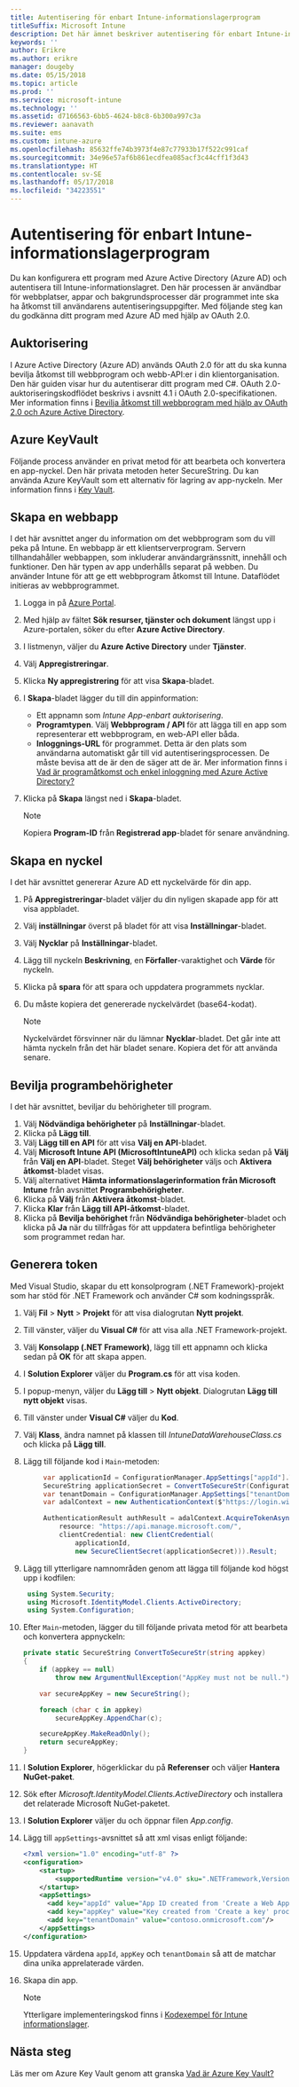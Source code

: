 ```yaml
---
title: Autentisering för enbart Intune-informationslagerprogram
titleSuffix: Microsoft Intune
description: Det här ämnet beskriver autentisering för enbart Intune-informationslagerprogram.
keywords: ''
author: Erikre
ms.author: erikre
manager: dougeby
ms.date: 05/15/2018
ms.topic: article
ms.prod: ''
ms.service: microsoft-intune
ms.technology: ''
ms.assetid: d7166563-6bb5-4624-b8c8-6b300a997c3a
ms.reviewer: aanavath
ms.suite: ems
ms.custom: intune-azure
ms.openlocfilehash: 85632ffe74b3973f4e87c77933b17f522c991caf
ms.sourcegitcommit: 34e96e57af6b861ecdfea085acf3c44cff1f3d43
ms.translationtype: HT
ms.contentlocale: sv-SE
ms.lasthandoff: 05/17/2018
ms.locfileid: "34223551"
---
```

# <a name="intune-data-warehouse-application-only-authentication"></a>Autentisering för enbart Intune-informationslagerprogram

Du kan konfigurera ett program med Azure Active Directory (Azure AD) och autentisera till Intune-informationslagret. Den här processen är användbar för webbplatser, appar och bakgrundsprocesser där programmet inte ska ha åtkomst till användarens autentiseringsuppgifter. Med följande steg kan du godkänna ditt program med Azure AD med hjälp av OAuth 2.0.

## <a name="authorization"></a>Auktorisering

I Azure Active Directory (Azure AD) används OAuth 2.0 för att du ska kunna bevilja åtkomst till webbprogram och webb-API:er i din klientorganisation. Den här guiden visar hur du autentiserar ditt program med C#. OAuth 2.0-auktoriseringskodflödet beskrivs i avsnitt 4.1 i OAuth 2.0-specifikationen. Mer information finns i [Bevilja åtkomst till webbprogram med hjälp av OAuth 2.0 och Azure Active Directory](https://docs.microsoft.com/azure/active-directory/develop/active-directory-protocols-oauth-code).


## <a name="azure-keyvault"></a>Azure KeyVault

Följande process använder en privat metod för att bearbeta och konvertera en app-nyckel. Den här privata metoden heter SecureString. Du kan använda Azure KeyVault som ett alternativ för lagring av app-nyckeln. Mer information finns i [Key Vault](https://azure.microsoft.com/services/key-vault/).

## <a name="create-a-web-app"></a>Skapa en webbapp

I det här avsnittet anger du information om det webbprogram som du vill peka på Intune. En webbapp är ett klientserverprogram. Servern tillhandahåller webbappen, som inkluderar användargränssnitt, innehåll och funktioner. Den här typen av app underhålls separat på webben. Du använder Intune för att ge ett webbprogram åtkomst till Intune. Dataflödet initieras av webbprogrammet. 

1.  Logga in på [Azure Portal](https://portal.azure.com).
2.  Med hjälp av fältet **Sök resurser, tjänster och dokument** längst upp i Azure-portalen, söker du efter **Azure Active Directory**.
3.  I listmenyn, väljer du **Azure Active Directory** under **Tjänster**.
4.  Välj **Appregistreringar**.
5.  Klicka **Ny appregistrering** för att visa **Skapa**-bladet.
6.  I **Skapa**-bladet lägger du till din appinformation:

    - Ett appnamn som *Intune App-enbart auktorisering*.
    - **Programtypen**. Välj **Webbprogram / API** för att lägga till en app som representerar ett webbprogram, en web-API eller båda.
    - **Inloggnings-URL** för programmet. Detta är den plats som användarna automatiskt går till vid autentiseringsprocessen. De måste bevisa att de är den de säger att de är. Mer information finns i [Vad är programåtkomst och enkel inloggning med Azure Active Directory?](https://docs.microsoft.com/azure/active-directory/active-directory-appssoaccess-whatis)

7.  Klicka på **Skapa** längst ned i **Skapa**-bladet.

    >[!NOTE] 
    > Kopiera **Program-ID** från **Registrerad app**-bladet för senare användning.

## <a name="create-a-key"></a>Skapa en nyckel

I det här avsnittet genererar Azure AD ett nyckelvärde för din app.

1.  På **Appregistreringar**-bladet väljer du din nyligen skapade app för att visa appbladet.
2.  Välj **inställningar** överst på bladet för att visa **Inställningar**-bladet.
3.  Välj **Nycklar** på **Inställningar**-bladet.
4.  Lägg till nyckeln **Beskrivning**, en **Förfaller**-varaktighet och **Värde** för nyckeln.
5.  Klicka på **spara** för att spara och uppdatera programmets nycklar.
6.  Du måste kopiera det genererade nyckelvärdet (base64-kodat).

    >[!NOTE] 
    > Nyckelvärdet försvinner när du lämnar **Nycklar**-bladet. Det går inte att hämta nyckeln från det här bladet senare. Kopiera det för att använda senare.

## <a name="grant-application-permissions"></a>Bevilja programbehörigheter

I det här avsnittet, beviljar du behörigheter till program.

1.  Välj **Nödvändiga behörigheter** på **Inställningar**-bladet.
2.  Klicka på **Lägg till**.
3.  Välj **Lägg till en API** för att visa **Välj en API**-bladet.
4.  Välj **Microsoft Intune API (MicrosoftIntuneAPI)** och klicka sedan på **Välj** från **Välj en API**-bladet. Steget **Välj behörigheter** väljs och **Aktivera åtkomst**-bladet visas.
5.  Välj alternativet **Hämta informationslagerinformation från Microsoft Intune** från avsnittet **Programbehörigheter**.
6.  Klicka på **Välj** från **Aktivera åtkomst**-bladet.
7.  Klicka **Klar** från **Lägg till API-åtkomst**-bladet.
8.  Klicka på **Bevilja behörighet** från **Nödvändiga behörigheter**-bladet och klicka på **Ja** när du tillfrågas för att uppdatera befintliga behörigheter som programmet redan har.

## <a name="generate-token"></a>Generera token

Med Visual Studio, skapar du ett konsolprogram (.NET Framework)-projekt som har stöd för .NET Framework och använder C# som kodningsspråk.

1.  Välj **Fil** > **Nytt** > **Projekt** för att visa dialogrutan **Nytt projekt**.
2.  Till vänster, väljer du **Visual C#** för att visa alla .NET Framework-projekt.
3.  Välj **Konsolapp (.NET Framework)**, lägg till ett appnamn och klicka sedan på **OK** för att skapa appen.
4.  I **Solution Explorer** väljer du **Program.cs** för att visa koden.
5.  I popup-menyn, väljer du **Lägg till** > **Nytt objekt**. Dialogrutan **Lägg till nytt objekt** visas.
6.  Till vänster under **Visual C#** väljer du **Kod**.
7.  Välj **Klass**, ändra namnet på klassen till *IntuneDataWarehouseClass.cs* och klicka på **Lägg till**.
8.  Lägg till följande kod i <code>Main</code>-metoden:

    ``` csharp
         var applicationId = ConfigurationManager.AppSettings["appId"].ToString();
         SecureString applicationSecret = ConvertToSecureStr(ConfigurationManager.AppSettings["appKey"].ToString()); // Load as SecureString from configuration file or secret store (i.e. Azure KeyVault)
         var tenantDomain = ConfigurationManager.AppSettings["tenantDomain"].ToString();
         var adalContext = new AuthenticationContext($"https://login.windows.net/" + tenantDomain + "/oauth2/token");
    
         AuthenticationResult authResult = adalContext.AcquireTokenAsync(
             resource: "https://api.manage.microsoft.com/",
             clientCredential: new ClientCredential(
                 applicationId,
                 new SecureClientSecret(applicationSecret))).Result;
    ``` 

9. Lägg till ytterligare namnområden genom att lägga till följande kod högst upp i kodfilen:

    ``` csharp
     using System.Security;
     using Microsoft.IdentityModel.Clients.ActiveDirectory;
     using System.Configuration;
    ``` 

10. Efter <code>Main</code>-metoden, lägger du till följande privata metod för att bearbeta och konvertera appnyckeln:

    ``` csharp
    private static SecureString ConvertToSecureStr(string appkey)
    {
        if (appkey == null)
            throw new ArgumentNullException("AppKey must not be null.");
    
        var secureAppKey = new SecureString();
    
        foreach (char c in appkey)
            secureAppKey.AppendChar(c);
    
        secureAppKey.MakeReadOnly();
        return secureAppKey;
    }
    ```

11. I **Solution Explorer**, högerklickar du på **Referenser** och väljer **Hantera NuGet-paket**.
12. Sök efter *Microsoft.IdentityModel.Clients.ActiveDirectory* och installera det relaterade Microsoft NuGet-paketet.
13. I **Solution Explorer** väljer du och öppnar filen *App.config*.
14. Lägg till <code>appSettings</code>-avsnittet så att xml visas enligt följande:

    ``` xml
    <?xml version="1.0" encoding="utf-8" ?>
    <configuration>
        <startup> 
            <supportedRuntime version="v4.0" sku=".NETFramework,Version=v4.6.1" />
        </startup>
        <appSettings>
          <add key="appId" value="App ID created from 'Create a Web App' procedure"/>
          <add key="appKey" value="Key created from 'Create a key' procedure" />
          <add key="tenantDomain" value="contoso.onmicrosoft.com"/>
        </appSettings>
    </configuration>
    ``` 

15. Uppdatera värdena <code>appId</code>, <code>appKey</code> och <code>tenantDomain</code> så att de matchar dina unika apprelaterade värden.
16. Skapa din app.

    >[!NOTE] 
    > Ytterligare implementeringskod finns i [Kodexempel för Intune informationslager](https://github.com/Microsoft/Intune-Data-Warehouse/tree/master/Samples/CSharp ).

## <a name="next-steps"></a>Nästa steg
Läs mer om Azure Key Vault genom att granska [Vad är Azure Key Vault?](https://docs.microsoft.com/azure/key-vault/key-vault-whatis)

